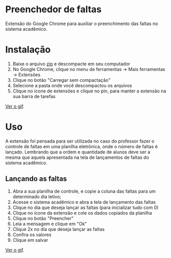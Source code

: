 # Preenchedor de faltas

Extensão do Google Chrome para auxiliar o preenchimento das faltas no sistema acadêmico.

# Instalação

1. Baixe o arquivo [zip](https://github.com/hugoperlin/preenchedor_faltas/archive/refs/heads/main.zip) e descompacte em seu computador
2. No Google Chrome, clique no menu de ferramentas -> Mais ferramentas -> Extensões
3. Clique no botão "Carregar sem compactação"
4. Selecione a pasta onde você descompactou os arquivos
5. Clique no ícone de extensões e clique no pin, para manter a extensão na sua barra de tarefas

[Ver o gif](https://github.com/hugoperlin/preenchedor_faltas/blob/main/imgs/instalacao.gif?raw=true).

# Uso

A extensão foi pensada para ser utilizada no caso do professor fazer o controle de
faltas em uma planilha eletrônica, onde o número de faltas é lançado. Lembrando que a ordem e quantidade de alunos deve ser a mesma que aquela apresentada na tela de lançamentos de faltas do sistema acadêmico.

## Lançando as faltas

1. Abra a sua planilha de controle, e copie a coluna das faltas para um determinado dia letivo;
2. Acesse o sistema acadêmico e abra a tela de lançamento das faltas
3. Clique no dia que deseja lançar as faltas (para inicializar tudo com 0)
4. Clique no ícone da extensão e cole os dados copiados da planilha
5. Clique no botão "Preencher"
6. Leia a mensagem e clique em "Ok"
7. Clique 2x no dia que deseja lançar as faltas
8. Confira os valores
9. Clique em salvar  

[Ver o gif](https://github.com/hugoperlin/preenchedor_faltas/blob/main/imgs/exemplolancamento.gif?raw=true).